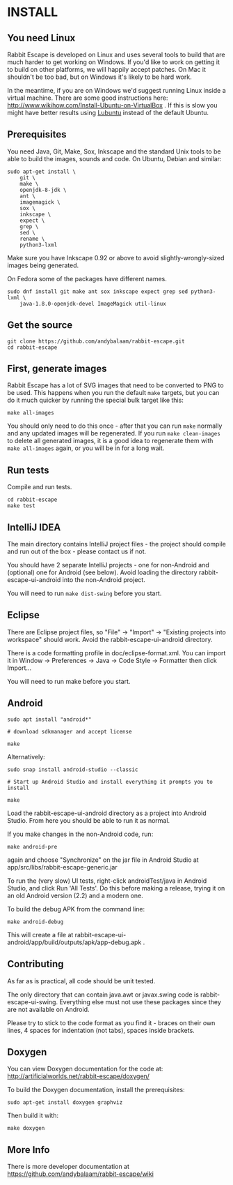 INSTALL
=======

You need Linux
--------------

Rabbit Escape is developed on Linux and uses several tools to
build that are much harder to get working on Windows.  If you'd
like to work on getting it to build on other platforms, we will
happily accept patches.  On Mac it shouldn't be too bad, but on
Windows it's likely to be hard work.

In the meantime, if you are on Windows we'd suggest running
Linux inside a virtual machine.  There are some good
instructions here:
http://www.wikihow.com/Install-Ubuntu-on-VirtualBox .  If this is
slow you might have better results using
[Lubuntu](http://lubuntu.net/) instead of the default Ubuntu.

Prerequisites
-------------

You need Java, Git, Make, Sox, Inkscape and the standard Unix tools to be able
to build the images, sounds and code.  On Ubuntu, Debian and similar:

    sudo apt-get install \
        git \
        make \
        openjdk-8-jdk \
        ant \
        imagemagick \
        sox \
        inkscape \
        expect \
        grep \
        sed \
        rename \
        python3-lxml

Make sure you have Inkscape 0.92 or above to avoid slightly-wrongly-sized
images being generated.

On Fedora some of the packages have different names.

    sudo dnf install git make ant sox inkscape expect grep sed python3-lxml \
        java-1.8.0-openjdk-devel ImageMagick util-linux

Get the source
--------------

    git clone https://github.com/andybalaam/rabbit-escape.git
    cd rabbit-escape

First, generate images
----------------------

Rabbit Escape has a lot of SVG images that need to be converted to PNG to be
used.  This happens when you run the default `make` targets, but you can do
it much quicker by running the special bulk target like this:

    make all-images

You should only need to do this once - after that you can run `make` normally
and any updated images will be regenerated.  If you run `make clean-images`
to delete all generated images, it is a good idea to regenerate them with
`make all-images` again, or you will be in for a long wait.

Run tests
---------

Compile and run tests.

    cd rabbit-escape
    make test

IntelliJ IDEA
-------------

The main directory contains IntelliJ project files - the project should
compile and run out of the box - please contact us if not.

You should have 2 separate IntelliJ projects - one for non-Android and
(optional) one for Android (see below).  Avoid loading the directory
rabbit-escape-ui-android into the non-Android project.

You will need to run `make dist-swing` before you start.

Eclipse
-------

There are Eclipse project files, so "File" -> "Import" ->
"Existing projects into workspace" should work.  Avoid the
rabbit-escape-ui-android directory.

There is a code formatting profile in doc/eclipse-format.xml.  You can
import it in Window -> Preferences -> Java -> Code Style -> Formatter
then click Import...

You will need to run make before you start.

Android
-------

    sudo apt install "android*"

    # download sdkmanager and accept license

    make

Alternatively:

    sudo snap install android-studio --classic

    # Start up Android Studio and install everything it prompts you to install

    make

Load the rabbit-escape-ui-android directory as a project into Android
Studio.  From here you should be able to run it as normal.

If you make changes in the non-Android code, run:

    make android-pre

again and choose "Synchronize" on the jar file in Android Studio at
app/src/libs/rabbit-escape-generic.jar

To run the (very slow) UI tests, right-click androidTest/java in
Android Studio, and click Run 'All Tests'.  Do this before making
a release, trying it on an old Android version (2.2) and a modern
one.

To build the debug APK from the command line:

    make android-debug

This will create a file at
rabbit-escape-ui-android/app/build/outputs/apk/app-debug.apk .

Contributing
------------

As far as is practical, all code should be unit tested.

The only directory that can contain java.awt or javax.swing code is
rabbit-escape-ui-swing.  Everything else must not use these packages
since they are not available on Android.

Please try to stick to the code format as you find it - braces on
their own lines, 4 spaces for indentation (not tabs), spaces inside
brackets.

Doxygen
-------

You can view Doxygen documentation for the code at:
http://artificialworlds.net/rabbit-escape/doxygen/

To build the Doxygen documentation, install the prerequisites:

    sudo apt-get install doxygen graphviz

Then build it with:

    make doxygen

More Info
---------

There is more developer documentation at https://github.com/andybalaam/rabbit-escape/wiki
